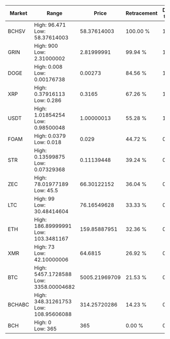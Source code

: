 | Market | Range | Price| Retracement | Doubles to 50% |
| --- | --- | --- | --- | --- |
| BCHSV | High: 96.471<br />Low: 58.37614003 | 58.37614003 | 100.00 % | 1.33 |
| GRIN | High: 900<br />Low: 2.31000002 | 2.81999991 | 99.94 % | 159.98 |
| DOGE | High: 0.008<br />Low: 0.00176738 | 0.00273 | 84.56 % | 1.79 |
| XRP | High: 0.37916113<br />Low: 0.286 | 0.3165 | 67.26 % | 1.05 |
| USDT | High: 1.01854254<br />Low: 0.98500048 | 1.00000013 | 55.28 % | 1.00 |
| FOAM | High: 0.0379<br />Low: 0.018 | 0.029 | 44.72 % | 0.00 |
| STR | High: 0.13599875<br />Low: 0.07329368 | 0.11139448 | 39.24 % | 0.00 |
| ZEC | High: 78.01977189<br />Low: 45.5 | 66.30122152 | 36.04 % | 0.00 |
| LTC | High: 99<br />Low: 30.48414604 | 76.16549628 | 33.33 % | 0.00 |
| ETH | High: 186.89999991<br />Low: 103.3481167 | 159.85887951 | 32.36 % | 0.00 |
| XMR | High: 73<br />Low: 42.10000006 | 64.6815 | 26.92 % | 0.00 |
| BTC | High: 5457.1728588<br />Low: 3358.00004682 | 5005.21969709 | 21.53 % | 0.00 |
| BCHABC | High: 348.31261753<br />Low: 108.95606088 | 314.25720286 | 14.23 % | 0.00 |
| BCH | High: 0<br />Low: 365 | 365 | 0.00 % | 0.00 |
